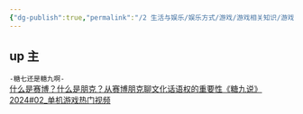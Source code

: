 ```yaml
---
{"dg-publish":true,"permalink":"/2 生活与娱乐/娱乐方式/游戏/游戏相关知识/游戏相关资源/","title":"游戏相关资源"}
---
```


## up 主
`-糖七还是糖九啊-`  
[什么是赛博？什么是朋克？从赛博朋克聊文化话语权的重要性《糖九说》2024#02\_单机游戏热门视频](https://www.bilibili.com/video/BV17K4y167Nj/?spm_id_from=333.1007.tianma.4-1-11.click&vd_source=20cb3e7c6ad3d64f0eb2d763ff005080)